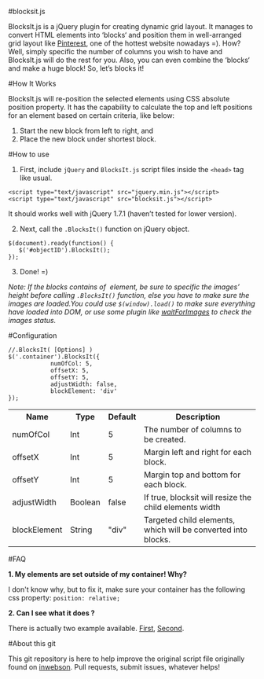#blocksit.js

BlocksIt.js is a jQuery plugin for creating dynamic grid layout. It manages to convert HTML elements into ‘blocks‘ and position them in well-arranged grid layout like [Pinterest](www.pinterest.com), one of the hottest website nowadays =). How? Well, simply specific the number of columns you wish to have and BlocksIt.js will do the rest for you. Also, you can even combine the ‘blocks‘ and make a huge block! So, let’s blocks it!


#How It Works

BlocksIt.js will re-position the selected elements using CSS absolute position property. It has the capability to calculate the top and left positions for an element based on certain criteria, like below:

1. Start the new block from left to right, and
2. Place the new block under shortest block.



#How to use

1. First, include `jQuery` and `BlocksIt.js` script files inside the `<head>` tag like usual.

  ```
  <script type="text/javascript" src="jquery.min.js"></script>
  <script type="text/javascript" src="blocksit.js"></script>
  ```
  It should works well with jQuery 1.7.1 (haven’t tested for lower version).

2. Next, call the `.BlocksIt()` function on jQuery object.

  ```
  $(document).ready(function() {
     $('#objectID').BlocksIt();
  });
  ```
3. Done! =)

*Note: If the blocks contains of <img> element, be sure to specific the images’ height before calling `.BlocksIt()` function, else you have to make sure the images are loaded.You could use `$(window).load()` to make sure everything have loaded into DOM, or use some plugin like [waitForImages](https://github.com/alexanderdickson/waitForImages) to check the images status.*

#Configuration

```
//.BlocksIt( [Options] )
$('.container').BlocksIt({
            numOfCol: 5,
            offsetX: 5,
            offsetY: 5,
            adjustWidth: false,
            blockElement: 'div'
});
```
<table>
  <tr>
    <th>Name</th>
    <th>Type</th>
    <th>Default</th>
    <th>Description</th>
  </tr>
  <tr>
    <td>numOfCol</td>
    <td>Int</td>
    <td>5</td>
    <td>The number of columns to be created.</td>
  </tr>
  <tr>
    <td>offsetX</td>
    <td>Int</td>
    <td>5</td>
    <td>Margin left and right for each block.</td>
  </tr>
  <tr>
    <td>offsetY</td>
    <td>Int</td>
    <td>5</td>
    <td>Margin top and bottom for each block.</td>
  </tr>
  <tr>
    <td>adjustWidth</td>
    <td>Boolean</td>
    <td>false</td>
    <td>If true, blocksit will resize the child elements width</td>
  </tr>
  <tr>
    <td>blockElement</td>
    <td>String</td>
    <td>"div"</td>
    <td>Targeted child elements, which will be converted into blocks.</td>
  </tr>
</table>


#FAQ

**1. My elements are set outside of my container! Why?**

  I don't know why, but to fix it, make sure your container has the following css property: `position: relative;`

**2. Can I see what it does ?**

  There is actually two example available. [First](http://www.inwebson.com/demo/blocksit-js/demo2/), [Second](http://www.inwebson.com/demo/blocksit-js/demo1/).

#About this git

This git repository is here to help improve the original script file originally found on [inwebson](http://www.inwebson.com/demo/blocksit-js/). Pull requests, submit issues, whatever helps!
